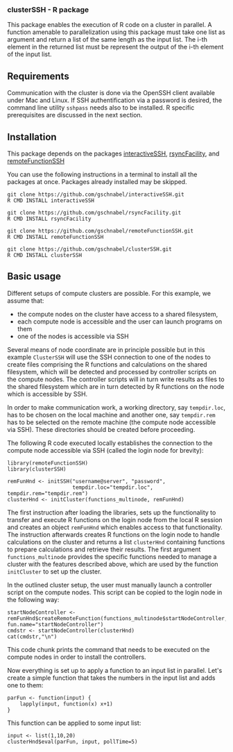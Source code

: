### clusterSSH - R package

This package enables the execution of R code on a cluster in parallel.
A function amenable to parallelization using this package must take 
one list as argument and return a list of the same length as the input list.
The i-th element in the returned list must be represent the output of the 
i-th element of the input list.

## Requirements

Communication with the cluster is done via the OpenSSH client available
under Mac and Linux. If SSH authentification via a password is desired,
the command line utility `sshpass` needs also to be installed.
R specific prerequisites are discussed in the next section.

## Installation

This package depends on the packages 
[interactiveSSH](https://github.com/gschnabel/interactiveSSH),
[rsyncFacility](https://github.com/gschnabel/rsyncFacility), and
[remoteFunctionSSH](https://github.com/gschnabel/remoteFunctionSSH)

You can use the following instructions in a terminal to install
all the packages at once. Packages already installed may be skipped.
```
git clone https://github.com/gschnabel/interactiveSSH.git
R CMD INSTALL interactiveSSH

git clone https://github.com/gschnabel/rsyncFacility.git
R CMD INSTALL rsyncFacility

git clone https://github.com/gschnabel/remoteFunctionSSH.git
R CMD INSTALL remoteFunctionSSH

git clone https://github.com/gschnabel/clusterSSH.git
R CMD INSTALL clusterSSH
```

## Basic usage

Different setups of compute clusters are possible. For this example, we assume
that:

* the compute nodes on the cluster have access to a shared filesystem,
* each compute node is accessible and the user can launch programs on them
* one of the nodes is accessible via SSH 

Several means of node coordinate are in principle possible but in this example
`ClusterSSH` will use the SSH connection to one of the nodes to create files 
comprising the R functions and calculations on the shared filesystem, which 
will be detected and processed by controller scripts on the compute nodes.
The controller scripts will in turn write results as files to the shared
filesystem which are in turn detected by R functions on the node which is
accessible by SSH.

In order to make communication work, a working directory, say `tempdir.loc`,
has to be chosen on the local machine and another one, say `tempdir.rem` has to
be selected on the remote machine (the compute node accessible via SSH).
These directories should be created before proceeding.

The following R code executed locally establishes the connection to the
compute node accessible via SSH (called the login node for brevity):

```{r}
library(remoteFunctionSSH)
library(clusterSSH)

remFunHnd <- initSSH("username@server", "password", 
                     tempdir.loc="tempdir.loc", tempdir.rem="tempdir.rem")
clusterHnd <- initCluster(functions_multinode, remFunHnd)
```
The first instruction after loading the libraries, sets up the functionality to
transfer and execute R functions on the login node from the local R session and
creates an object `remFunHnd` which enables access to that functionality.
The instruction afterwards creates R functions on the login node to handle 
calculations on the cluster and returns a list `clusterHnd` containing 
functions to prepare calculations and retrieve their results.
The first argument `functions_multinode` provides the specific functions needed
to manage a cluster with the features described above, which are used by 
the function `initCluster` to set up the cluster.

In the outlined cluster setup, the user must manually launch a controller
script on the compute nodes. This script can be copied to the login node
in the following way:

```{r}
startNodeController <- remFunHnd$createRemoteFunction(functions_multinode$startNodeController, fun.name="startNodeController")
cmdstr <- startNodeController(clusterHnd)
cat(cmdstr,"\n")
```
This code chunk prints the command that needs to be executed on the compute
nodes in order to install the controllers.

Now everything is set up to apply a function to an input list in parallel.
Let's create a simple function that takes the numbers in the input list
and adds one to them:
```{r}
parFun <- function(input) {
    lapply(input, function(x) x+1)
}
```

This function can be applied to some input list:
```{r}
input <- list(1,10,20)
clusterHnd$eval(parFun, input, pollTime=5) 
```

